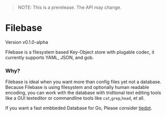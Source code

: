 > NOTE: This is a prerelease. The API may change.

# Filebase

Version v0.1.0-alpha 

Filebase is a filesystem based Key-Object store with plugable codec, it currently supports YAML, JSON, and gob.


### Why?

Filebase is ideal when you want more than config files yet not a database. Because Filebase is using filesystem and optionally human readable encoding, you can work with the database with tridtional text editing tools like a GUI texteditor or commandline tools like `cat`,`grep`,`head`, et all.


If you want a fast embbeded Database for Go, Please consider [tiedot](https://github.com/HouzuoGuo/tiedot).
